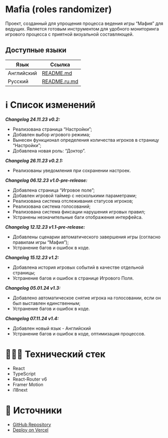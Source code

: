 # Mafia (roles randomizer)

Проект, созданный для упрощения процесса ведения игры “Мафия” для ведущих. Является готовым инструментом для удобного мониторинга игрового процесса с приятной визуальной составляющей.

## Доступные языки

| Язык       | Ссылка                       |
| ---------- | ---------------------------- |
| Английский | [README.md](README.md)       |
| Русский    | [README.ru.md](README.ru.md) |

# ℹ️ Список изменений

**_Changelog 24.11.23 v0.2:_**

- Реализована страница “Настройки”;
- Добавлен выбор игрового режима;
- Вынесен функционал определения количества игроков в страницу “Настройки”;
- Добавлена новая роль: “Доктор”.

**_Changelog 26.11.23 v0.2.1:_**

- Реализованы уведомления при сохранении настроек.

**_Changelog 06.12.23 v1.0-pre-release:_**

- Добавлена страница “Игровое поле”;
- Добавлен игровой таймер с несколькими параметрами;
- Реализована система отслеживания статусов игроков;
- Реализована система голосований;
- Реализована система фиксации нарушения игровых правил;
- Устранены незначительные баги отображения интерфейса.

**_Changelog 12.12.23 v1.1-pre-release:_**

- Добавлены сценарии автоматического завершения игры (согласно правилам игры “Мафия”);
- Устранение багов и ошибок в коде.

**_Changelog 15.12.23 v1.2:_**

- Добавлена история игровых событий в качестве отдельной страницы;
- Устранение багов и ошибок в странице Игрового Поля.

**_Changelog 05.01.24 v1.3:_**

- Добавлено автоматическое снятие игрока на голосовании, если он был выставлен единственным;
- Устранение багов и ошибок в коде.

**_Changelog 07.11.24 v1.4:_**

- Добавлен новый язык - Английский
- Устранение багов и ошибок в коде, оптимизация процессов.

# 🧑🏼‍💻 Технический стек

- React
- TypeScript
- React-Router v6
- Framer Motion
- i18next

# 📁 Источники

- [GitHub Repository](https://github.com/alashchev17/mafia-randomizer)
- [Deploy on Vercel](https://mafia-randomizer-react.vercel.app)
